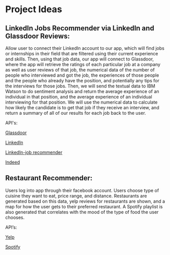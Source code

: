 
# Project Ideas

## LinkedIn Jobs Recommender via LinkedIn and Glassdoor Reviews:

Allow user to connect their LinkedIn account to our app, which will find jobs or internships in their field that are filtered using their current experience and skills. Then, using that job data, our app will connect to Glassdoor, where the app will retrieve the ratings of each particular job at a company as well as user reviews of that job, the numerical data of the number of people who interviewed and got the job, the experiences of those people and the people who already have the position, and potentially any tips for the interviews for those jobs. Then, we will send the textual data to IBM Watson to do sentiment analysis and return the average experience of an individual in that position, and the average experience of an individual interviewing for that position. We will use the numerical data to calculate how likely the candidate is to get that job if they receive an interview, and return a summary of all of our results for each job back to the user. 


API's:

[Glassdoor](https://www.glassdoor.com/developer/index.htm)

[LinkedIn](https://developer.linkedin.com/docs/rest-api#)

[LinkedIn-job recommender](https://developer.linkedin.com/docs/guide/v2/jobs/recommended-jobs)

[Indeed](http://opensource.indeedeng.io/api-documentation/)


## Restaurant Recommender:
Users log into app through their facebook account. Users choose type of cuisine they want to eat, price range, and distance. Restaurants are generated based on this data, yelp reviews for restaurants are shown, and a map for how the user gets to their preferred restaurant. A Spotify playlist is also generated that correlates with the mood of the type of food the user chooses.

API’s:

[Yelp](https://www.yelp.com/developers)

[Spotify](https://developer.spotify.com/documentation/web-api/)


